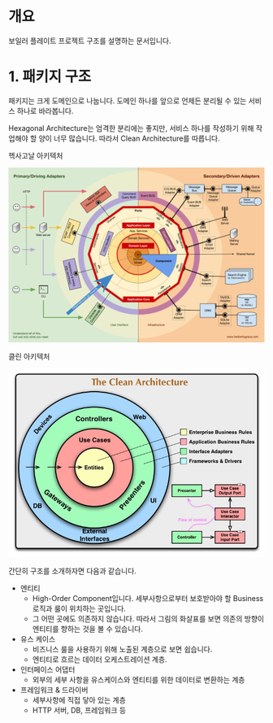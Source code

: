 # 개요

보일러 플레이트 프로젝트 구조를 설명하는 문서입니다.

# 1. 패키지 구조

패키지는 크게 도메인으로 나눕니다. 도메인 하나를 앞으로 언제든 분리될 수 있는 서비스 하나로 바라봅니다.  

Hexagonal Architecture는 엄격한 분리에는 좋지만, 서비스 하나를 작성하기 위해 작업해야 할 양이 너무 많습니다. 따라서 Clean Architecture를 따릅니다.  

헥사고날 아키텍처

![HEXAGONAL.png](assets/HEXAGONAL.png)

클린 아키텍처

![CLEAN_ARCH.jpg](assets/CLEAN_ARCH.jpg)

간단히 구조를 소개하자면 다음과 같습니다.  

* 엔티티
  * High-Order Component입니다. 세부사항으로부터 보호받아야 할 Business 로직과 룰이 위치하는 곳입니다. 
  * 그 어떤 곳에도 의존하지 않습니다. 따라서 그림의 화살표를 보면 의존의 방향이 엔티티를 향하는 것을 볼 수 있습니다.  
* 유스 케이스
  * 비즈니스 룰을 사용하기 위해 노출된 계층으로 보면 쉽습니다.
  * 엔티티로 흐르는 데이터 오케스트레이션 계층.  
* 인터페이스 어댑터
  * 외부의 세부 사항을 유스케이스와 엔티티를 위한 데이터로 변환하는 계층  
* 프레임워크 & 드라이버
  * 세부사항에 직접 닿아 있는 계층
  * HTTP 서버, DB, 프레임워크 등

